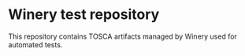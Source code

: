 # Winery test repository

This repository contains TOSCA artifacts managed by Winery used for automated tests.
